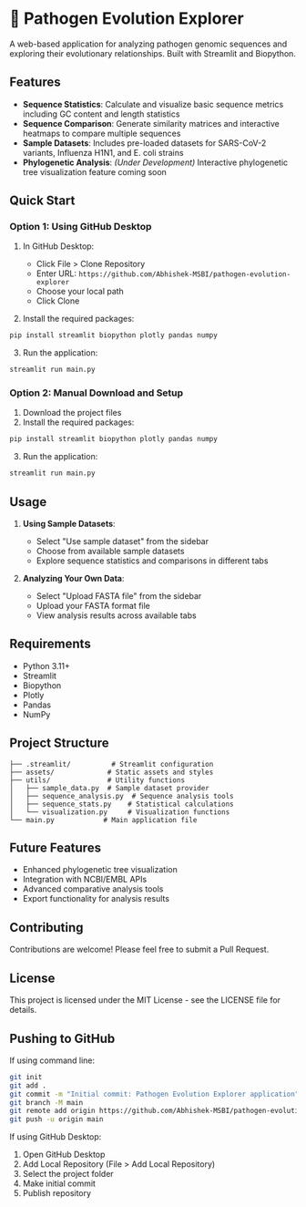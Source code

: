 # 🧬 Pathogen Evolution Explorer

A web-based application for analyzing pathogen genomic sequences and exploring their evolutionary relationships. Built with Streamlit and Biopython.

## Features

- **Sequence Statistics**: Calculate and visualize basic sequence metrics including GC content and length statistics
- **Sequence Comparison**: Generate similarity matrices and interactive heatmaps to compare multiple sequences
- **Sample Datasets**: Includes pre-loaded datasets for SARS-CoV-2 variants, Influenza H1N1, and E. coli strains
- **Phylogenetic Analysis**: *(Under Development)* Interactive phylogenetic tree visualization feature coming soon

## Quick Start

### Option 1: Using GitHub Desktop
1. In GitHub Desktop:
   - Click File > Clone Repository
   - Enter URL: `https://github.com/Abhishek-MSBI/pathogen-evolution-explorer`
   - Choose your local path
   - Click Clone

2. Install the required packages:
```bash
pip install streamlit biopython plotly pandas numpy
```

3. Run the application:
```bash
streamlit run main.py
```

### Option 2: Manual Download and Setup
1. Download the project files
2. Install the required packages:
```bash
pip install streamlit biopython plotly pandas numpy
```

3. Run the application:
```bash
streamlit run main.py
```

## Usage

1. **Using Sample Datasets**:
   - Select "Use sample dataset" from the sidebar
   - Choose from available sample datasets
   - Explore sequence statistics and comparisons in different tabs

2. **Analyzing Your Own Data**:
   - Select "Upload FASTA file" from the sidebar
   - Upload your FASTA format file
   - View analysis results across available tabs

## Requirements

- Python 3.11+
- Streamlit
- Biopython
- Plotly
- Pandas
- NumPy

## Project Structure

```
├── .streamlit/          # Streamlit configuration
├── assets/             # Static assets and styles
├── utils/              # Utility functions
│   ├── sample_data.py  # Sample dataset provider
│   ├── sequence_analysis.py  # Sequence analysis tools
│   ├── sequence_stats.py    # Statistical calculations
│   └── visualization.py     # Visualization functions
└── main.py            # Main application file
```

## Future Features

- Enhanced phylogenetic tree visualization
- Integration with NCBI/EMBL APIs
- Advanced comparative analysis tools
- Export functionality for analysis results

## Contributing

Contributions are welcome! Please feel free to submit a Pull Request.

## License

This project is licensed under the MIT License - see the LICENSE file for details.

## Pushing to GitHub

If using command line:
```bash
git init
git add .
git commit -m "Initial commit: Pathogen Evolution Explorer application"
git branch -M main
git remote add origin https://github.com/Abhishek-MSBI/pathogen-evolution-explorer.git
git push -u origin main
```

If using GitHub Desktop:
1. Open GitHub Desktop
2. Add Local Repository (File > Add Local Repository)
3. Select the project folder
4. Make initial commit
5. Publish repository